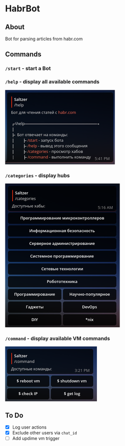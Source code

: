 # HabrBot

## About
Bot for parsing articles from habr.com

## Commands
### `/start` - start a Bot

### `/help` - display all available commands
![](assets/help.png)

### `/categories` - display hubs
![](assets/categories.png)

### `/command` - display available VM commands
![](assets/vm-commands.png)


## To Do

- [x] Log user actions
- [x] Exclude other users via `chat_id`
- [ ] Add updime vm trigger 
